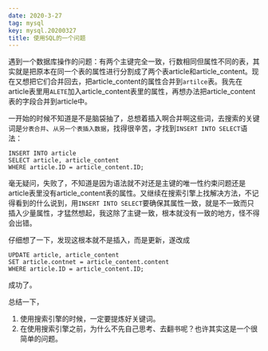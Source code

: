 ```yaml
---
date: 2020-3-27
tag: mysql
key: mysql.20200327
title: 使用SQL的一个问题
---
```


遇到一个数据库操作的问题：有两个主键完全一致，行数相同但属性不同的表，其实就是把原本在同一个表的属性进行分割成了两个表article和article_content。现在又想把它们合并回去，把article_content的属性合并到`artilce`表。我先在article表里用`ALETE`加入article_content表里的属性，再想办法把article_content表的字段合并到article中。

一开始的时候不知道是不是脑袋抽了，总想着插入啊合并啊这些词，去搜索的关键词是`分表合并`、`从另一个表插入数据`，找得很辛苦，才找到`INSERT INTO SELECT`语法：

```mysql
INSERT INTO article
SELECT article, article_content
WHERE article.ID = article_content.ID;
```

毫无疑问，失败了，不知道是因为语法就不对还是主键的唯一性约束问题还是article表里没有article_content表的属性。又继续在搜索引擎上找解决方法，不记得看到的什么说到，用`INSERT INTO SELECT`要确保其属性一致，就是不一致而只插入少量属性，才猛然想起，我这除了主键一致，根本就没有一致的地方，怪不得会出错。

仔细想了一下，发现这根本就不是插入，而是更新，遂改成

```mysql
UPDATE article, article_content
SET article.contnet = article_content.content
WHERE article.ID = article_content.ID;
```

成功了。

总结一下，

1. 使用搜索引擎的时候，一定要提炼好关键词。
2. 在使用搜索引擎之前，为什么不先自己思考、去翻书呢？也许其实这是一个很简单的问题。
